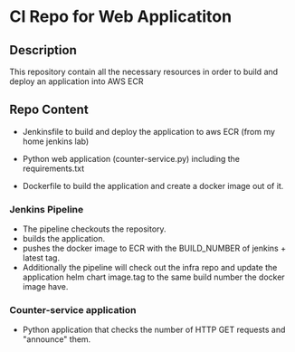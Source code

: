 # CI  Repo for Web Applicatiton

## Description 
This repository contain all the necessary resources in order to build and deploy an application into AWS ECR

## Repo Content 
* Jenkinsfile to build and deploy the application to aws ECR (from my home jenkins lab) 

* Python web application (counter-service.py) including the requirements.txt

* Dockerfile to build the application and create a docker image out of it. 

### Jenkins Pipeline <br>
- The pipeline  checkouts the repository. <br>
- builds the application. <br>
- pushes the docker image to ECR with the BUILD_NUMBER of jenkins + latest tag. <br>
- Additionally the pipeline will check out the infra repo and update the application helm chart image.tag to the same build number the docker image have.

### Counter-service application
- Python application that checks the number of HTTP GET requests and "announce" them.